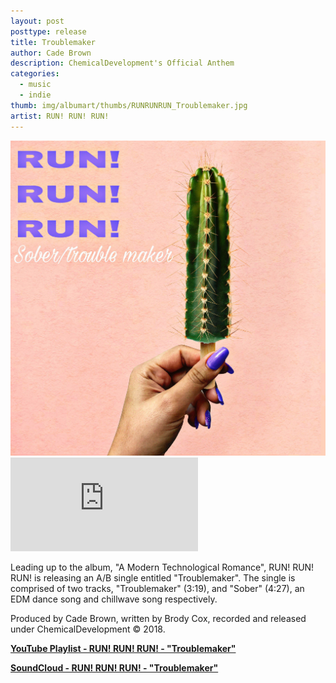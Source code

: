 ```yaml
---
layout: post
posttype: release
title: Troublemaker
author: Cade Brown
description: ChemicalDevelopment's Official Anthem
categories:
  - music
  - indie
thumb: img/albumart/thumbs/RUNRUNRUN_Troublemaker.jpg
artist: RUN! RUN! RUN!
---
```


<img class="albumart" src="/assets/img/albumart/RUNRUNRUN_Troublemaker.jpg">

<iframe class="integrated-sc-player" scrolling="no" frameborder="no" allow="autoplay" src="https://w.soundcloud.com/player/?url=https%3A//api.soundcloud.com/playlists/645548409&color=%23ff5500&auto_play=false&hide_related=false&show_comments=true&show_user=true&show_reposts=false&show_teaser=true"></iframe>

<br/>

Leading up to the album, "A Modern Technological Romance", RUN! RUN! RUN! is releasing an A/B single entitled "Troublemaker". The single is comprised of two tracks, "Troublemaker" (3:19), and "Sober" (4:27), an EDM dance song and chillwave song respectively.

Produced by Cade Brown, written by Brody Cox, recorded and released under ChemicalDevelopment &copy; 2018.

<!--more-->


[<b>YouTube Playlist - RUN! RUN! RUN! - "Troublemaker"</b>](https://www.youtube.com/watch?v=JubxvmetAn4&list=OLAK5uy_l3R9ny3D4ju3l9Uz2nV77NTAoA9W8Den8)

[<b>SoundCloud - RUN! RUN! RUN! - "Troublemaker"</b>](https://soundcloud.com/cade_brown/sets/run-run-run-troublemaker-sober)

